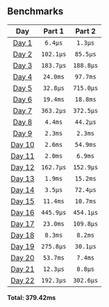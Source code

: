 <!--- benchmarking table --->
## Benchmarks

| Day | Part 1 | Part 2 |
| :---: | :---: | :---:  |
| [Day 1](./src/bin/01.rs) | `6.4µs` | `1.3µs` |
| [Day 2](./src/bin/02.rs) | `102.1µs` | `85.5µs` |
| [Day 3](./src/bin/03.rs) | `183.7µs` | `188.8µs` |
| [Day 4](./src/bin/04.rs) | `24.0ms` | `97.7ms` |
| [Day 5](./src/bin/05.rs) | `32.8µs` | `715.0µs` |
| [Day 6](./src/bin/06.rs) | `19.4ms` | `18.8ms` |
| [Day 7](./src/bin/07.rs) | `363.2µs` | `372.5µs` |
| [Day 8](./src/bin/08.rs) | `4.4ms` | `44.2µs` |
| [Day 9](./src/bin/09.rs) | `2.3ms` | `2.3ms` |
| [Day 10](./src/bin/10.rs) | `2.6ms` | `54.9ms` |
| [Day 11](./src/bin/11.rs) | `2.0ms` | `6.9ms` |
| [Day 12](./src/bin/12.rs) | `162.7µs` | `152.9µs` |
| [Day 13](./src/bin/13.rs) | `1.9ms` | `15.2ms` |
| [Day 14](./src/bin/14.rs) | `3.5µs` | `72.4µs` |
| [Day 15](./src/bin/15.rs) | `11.4ms` | `10.7ms` |
| [Day 16](./src/bin/16.rs) | `445.9µs` | `454.1µs` |
| [Day 17](./src/bin/17.rs) | `23.0ms` | `109.8µs` |
| [Day 18](./src/bin/18.rs) | `8.3ms` | `8.2ms` |
| [Day 19](./src/bin/19.rs) | `275.8µs` | `30.1µs` |
| [Day 20](./src/bin/20.rs) | `53.7ms` | `7.4ms` |
| [Day 21](./src/bin/21.rs) | `12.3µs` | `8.8µs` |
| [Day 22](./src/bin/22.rs) | `192.3µs` | `302.6µs` |

**Total: 379.42ms**
<!--- benchmarking table --->
